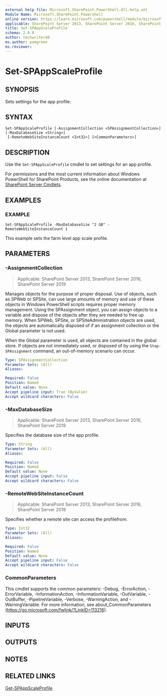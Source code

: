 ```yaml
---
external help file: Microsoft.SharePoint.PowerShell.dll-help.xml
Module Name: Microsoft.SharePoint.Powershell
online version: https://learn.microsoft.com/powershell/module/microsoft.sharepoint.powershell/set-spappscaleprofile
applicable: SharePoint Server 2013, SharePoint Server 2016, SharePoint Server 2019
title: Set-SPAppScaleProfile
schema: 2.0.0
author: techwriter40
ms.author: pamgreen
ms.reviewer:
---
```


# Set-SPAppScaleProfile

## SYNOPSIS
Sets settings for the app profile.

## SYNTAX

```
Set-SPAppScaleProfile [-AssignmentCollection <SPAssignmentCollection>] [-MaxDatabaseSize <String>]
 [-RemoteWebSiteInstanceCount <Int32>] [<CommonParameters>]
```

## DESCRIPTION
Use the `Set-SPAppScaleProfile` cmdlet to set settings for an app profile.

For permissions and the most current information about Windows PowerShell for SharePoint Products, see the online documentation at [SharePoint Server Cmdlets](https://learn.microsoft.com/powershell/sharepoint/sharepoint-server/sharepoint-server-cmdlets).

## EXAMPLES

### EXAMPLE
```
Set-SPAppScaleProfile -MaxDatabaseSize "2 GB" -RemoteWebSiteInstanceCount 1
```

This example sets the farm level app scale profile.

## PARAMETERS

### -AssignmentCollection

> Applicable: SharePoint Server 2013, SharePoint Server 2016, SharePoint Server 2019

Manages objects for the purpose of proper disposal.
Use of objects, such as SPWeb or SPSite, can use large amounts of memory and use of these objects in Windows PowerShell scripts requires proper memory management.
Using the SPAssignment object, you can assign objects to a variable and dispose of the objects after they are needed to free up memory.
When SPWeb, SPSite, or SPSiteAdministration objects are used, the objects are automatically disposed of if an assignment collection or the Global parameter is not used.

When the Global parameter is used, all objects are contained in the global store.
If objects are not immediately used, or disposed of by using the `Stop-SPAssignment` command, an out-of-memory scenario can occur.

```yaml
Type: SPAssignmentCollection
Parameter Sets: (All)
Aliases:

Required: False
Position: Named
Default value: None
Accept pipeline input: True (ByValue)
Accept wildcard characters: False
```

### -MaxDatabaseSize

> Applicable: SharePoint Server 2013, SharePoint Server 2016, SharePoint Server 2019

Specifies the database size of the app profile.

```yaml
Type: String
Parameter Sets: (All)
Aliases:

Required: False
Position: Named
Default value: None
Accept pipeline input: False
Accept wildcard characters: False
```

### -RemoteWebSiteInstanceCount

> Applicable: SharePoint Server 2013, SharePoint Server 2016, SharePoint Server 2019

Specifies whether a remote site can access the profilefrom.

```yaml
Type: Int32
Parameter Sets: (All)
Aliases:

Required: False
Position: Named
Default value: None
Accept pipeline input: False
Accept wildcard characters: False
```

### CommonParameters
This cmdlet supports the common parameters: -Debug, -ErrorAction, -ErrorVariable, -InformationAction, -InformationVariable, -OutVariable, -OutBuffer, -PipelineVariable, -Verbose, -WarningAction, and -WarningVariable. For more information, see about_CommonParameters (https://go.microsoft.com/fwlink/?LinkID=113216).

## INPUTS

## OUTPUTS

## NOTES

## RELATED LINKS

[Get-SPAppScaleProfile](Get-SPAppScaleProfile.md)
